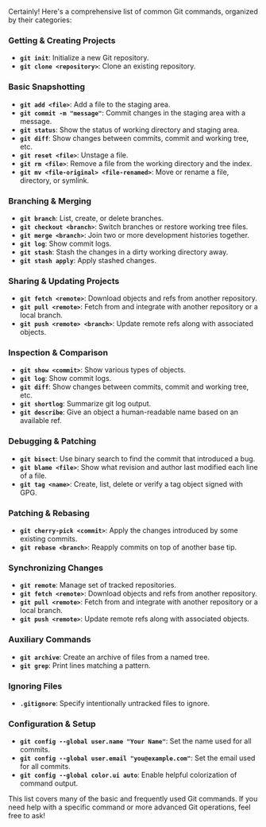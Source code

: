 Certainly! Here's a comprehensive list of common Git commands, organized by their categories:

### Getting & Creating Projects
- **`git init`**: Initialize a new Git repository.
- **`git clone <repository>`**: Clone an existing repository.

### Basic Snapshotting
- **`git add <file>`**: Add a file to the staging area.
- **`git commit -m "message"`**: Commit changes in the staging area with a message.
- **`git status`**: Show the status of working directory and staging area.
- **`git diff`**: Show changes between commits, commit and working tree, etc.
- **`git reset <file>`**: Unstage a file.
- **`git rm <file>`**: Remove a file from the working directory and the index.
- **`git mv <file-original> <file-renamed>`**: Move or rename a file, directory, or symlink.

### Branching & Merging
- **`git branch`**: List, create, or delete branches.
- **`git checkout <branch>`**: Switch branches or restore working tree files.
- **`git merge <branch>`**: Join two or more development histories together.
- **`git log`**: Show commit logs.
- **`git stash`**: Stash the changes in a dirty working directory away.
- **`git stash apply`**: Apply stashed changes.

### Sharing & Updating Projects
- **`git fetch <remote>`**: Download objects and refs from another repository.
- **`git pull <remote>`**: Fetch from and integrate with another repository or a local branch.
- **`git push <remote> <branch>`**: Update remote refs along with associated objects.

### Inspection & Comparison
- **`git show <commit>`**: Show various types of objects.
- **`git log`**: Show commit logs.
- **`git diff`**: Show changes between commits, commit and working tree, etc.
- **`git shortlog`**: Summarize git log output.
- **`git describe`**: Give an object a human-readable name based on an available ref.

### Debugging & Patching
- **`git bisect`**: Use binary search to find the commit that introduced a bug.
- **`git blame <file>`**: Show what revision and author last modified each line of a file.
- **`git tag <name>`**: Create, list, delete or verify a tag object signed with GPG.

### Patching & Rebasing
- **`git cherry-pick <commit>`**: Apply the changes introduced by some existing commits.
- **`git rebase <branch>`**: Reapply commits on top of another base tip.

### Synchronizing Changes
- **`git remote`**: Manage set of tracked repositories.
- **`git fetch <remote>`**: Download objects and refs from another repository.
- **`git pull <remote>`**: Fetch from and integrate with another repository or a local branch.
- **`git push <remote>`**: Update remote refs along with associated objects.

### Auxiliary Commands
- **`git archive`**: Create an archive of files from a named tree.
- **`git grep`**: Print lines matching a pattern.

### Ignoring Files
- **`.gitignore`**: Specify intentionally untracked files to ignore.

### Configuration & Setup
- **`git config --global user.name "Your Name"`**: Set the name used for all commits.
- **`git config --global user.email "you@example.com"`**: Set the email used for all commits.
- **`git config --global color.ui auto`**: Enable helpful colorization of command output.

This list covers many of the basic and frequently used Git commands. If you need help with a specific command or more advanced Git operations, feel free to ask!